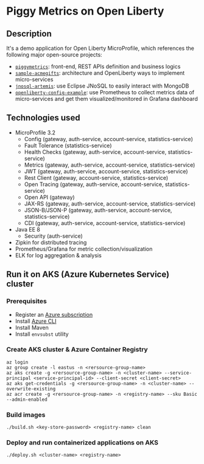 # Piggy Metrics on Open Liberty
## Description
It's a demo application for Open Liberty MicroProfile, which references the following major open-source projects:
 - [`piggymetrics`](https://github.com/sqshq/piggymetrics): front-end, REST APIs definition and business logics 
 - [`sample-acmegifts`](https://github.com/OpenLiberty/sample-acmegifts): architecture and OpenLiberty ways to implement micro-services
 - [`jnosql-artemis`](https://github.com/eugenp/tutorials/tree/master/persistence-modules/jnosql/jnosql-artemis): use Eclipse JNoSQL to easily interact with MongoDB
 - [`openliberty-config-example`](https://github.com/sdaschner/openliberty-config-example/tree/prometheus-k8s): use Prometheus to collect metrics data of micro-services and get them visualized/monitored in Grafana dashboard

## Technologies used
- MicroProfile 3.2 
  - Config (gateway, auth-service, account-service, statistics-service)
  - Fault Tolerance (statistics-service)
  - Health Checks (gateway, auth-service, account-service, statistics-service)
  - Metrics (gateway, auth-service, account-service, statistics-service)
  - JWT (gateway, auth-service, account-service, statistics-service)
  - Rest Client (gateway, account-service, statistics-service)
  - Open Tracing (gateway, auth-service, account-service, statistics-service)
  - Open API (gateway)
  - JAX-RS (gateway, auth-service, account-service, statistics-service)
  - JSON-B/JSON-P (gateway, auth-service, account-service, statistics-service)
  - CDI (gateway, auth-service, account-service, statistics-service)
- Java EE 8
  - Security (auth-service)
- Zipkin for distributed tracing
- Prometheus/Grafana for metric collection/visualization
- ELK for log aggregation & analysis

## Run it on AKS (Azure Kubernetes Service) cluster
### Prerequisites
 - Register an [Azure subscription](https://azure.microsoft.com/en-us/)
 - Install [Azure CLI](https://docs.microsoft.com/en-us/cli/azure/install-azure-cli?view=azure-cli-latest)
 - Install Maven
 - Install `envsubst` utility
 ### Create AKS cluster & Azure Container Registry
 ```
 az login
 az group create -l eastus -n <rersource-group-name>
 az aks create -g <rersource-group-name> -n <cluster-name> --service-principal <service-principal-id> --client-secret <client-secret>
 az aks get-credentials -g <rersource-group-name> -n <cluster-name> --overwrite-existing
 az acr create -g <rersource-group-name> -n <registry-name> --sku Basic --admin-enabled
 ```
 ### Build images
 ```
 ./build.sh <key-store-password> <registry-name> clean
 ```
 ### Deploy and run containerized applications on AKS
 ```
 ./deploy.sh <cluster-name> <registry-name>
 ```
